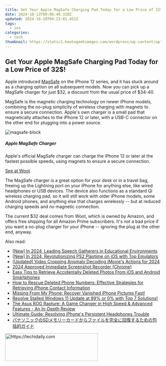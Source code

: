 ```yaml
---
title: Get Your Apple MagSafe Charging Pad Today for a Low Price of 32$!
date: 2024-10-13T00:06:49.310Z
updated: 2024-10-18T04:23:01.452Z
tags:
  - ios
categories:
  - tech
thumbnail: https://static1.howtogeekimages.com/wordpress/wp-content/uploads/2023/02/magsafe-1.jpg
---
```


## Get Your Apple MagSafe Charging Pad Today for a Low Price of 32$!

Apple introduced [MagSafe](https://techno-recovery.techidaily.com/mastering-regional-adjustments-how-to-update-regions-on-your-iphone/) on the iPhone 12 series, and it has stuck around as a charging option on all subsequent models. Now you can pick up a MagSafe charger for just $32, a discount from the usual price of $34-40.

 MagSafe is the magnetic charging technology on newer iPhone models, combining the no-plug simplicity of wireless charging with magnets to ensure a secure connection. Apple's own charger is a small pad that magnetically attaches to the iPhone 12 or later, with a USB-C connector on the other end for plugging into a power source.

![magsafe-block](https://static1.howtogeekimages.com/wordpress/wp-content/uploads/2023/06/magsafe-block.jpg) 

#####  Apple MagSafe Charger

Apple's official MagSafe charger can charge the iPhone 12 or later at the fastest possible speeds, using magnets to ensure a secure connection.

[See at Woot](https://electronics.woot.com/offers/new-apple-magsafe-charger-5) 

 The MagSafe charger is a great option for your desk or in a travel bag, freeing up the Lightning port on your iPhone for anything else, like wired headphones or USB devices. The device also functions as a standard Qi wireless charging pad, so it will still work with older iPhone models, some Android phones, and anything else that charges wirelessly -- but at reduced charging speeds and no magnetic connection.

 The current $32 deal comes from Woot, which is owned by Amazon, and offers free shipping for all Amazon Prime subscribers. It's not a bad price if you want a no-plug charger for your iPhone -- ignoring the plug at the other end, anyway.

<ins class="adsbygoogle"
     style="display:block"
     data-ad-format="autorelaxed"
     data-ad-client="ca-pub-7571918770474297"
     data-ad-slot="1223367746"></ins>

<ins class="adsbygoogle"
     style="display:block"
     data-ad-client="ca-pub-7571918770474297"
     data-ad-slot="8358498916"
     data-ad-format="auto"
     data-full-width-responsive="true"></ins>

<span class="atpl-alsoreadstyle">Also read:</span>
<div><ul>
<li><a href="https://visual-screen-recording.techidaily.com/new-in-2024-leading-speech-gatherers-in-educational-environments/"><u>[New] In 2024, Leading Speech Gatherers in Educational Environments</u></a></li>
<li><a href="https://remote-screen-capture.techidaily.com/new-in-2024-revolutionizing-ps2-playtime-on-ios-with-top-emulators/"><u>[New] In 2024, Revolutionizing PS2 Playtime on iOS with Top Emulators</u></a></li>
<li><a href="https://fox-glue.techidaily.com/updated-video-cropping-anomaly-decoding-imovies-actions-for-2024/"><u>[Updated] Video Cropping Anomaly Decoding iMovie's Actions for 2024</u></a></li>
<li><a href="https://video-capture.techidaily.com/2024-approved-immediate-screenshot-recorder-chrome/"><u>2024 Approved Immediate Screenshot Recorder (Chrome)</u></a></li>
<li><a href="https://os-tips.techidaily.com/easy-tips-to-retrieve-accidentally-deleted-photos-from-ios-and-android-smartphones/"><u>Easy Tips to Retrieve Accidentally Deleted Photos From iOS and Android Smartphones</u></a></li>
<li><a href="https://os-tips.techidaily.com/how-to-rescue-deleted-phone-numbers-effective-strategies-for-retrieving-iphone-contact-information/"><u>How to Rescue Deleted Phone Numbers: Effective Strategies for Retrieving iPhone Contact Information</u></a></li>
<li><a href="https://os-tips.techidaily.com/1723620271210-missing-from-my-phone-recover-vanished-iphone-pictures-fast/"><u>Missing From My Phone: Recover Vanished iPhone Pictures Fast!</u></a></li>
<li><a href="https://win-workspace.techidaily.com/resolve-stalled-windows-11-update-at-99-or-0-with-top-7-solutions/"><u>Resolve Stalled Windows 11 Update at 99% or 0% with Top 7 Solutions!</u></a></li>
<li><a href="https://buynow-reviews.techidaily.com/the-asus-rog-rapture-a-game-changer-in-high-speed-and-advanced-features-an-in-depth-review/"><u>The Asus ROG Rapture: A Game Changer in High Speed & Advanced Features - An In-Depth Review</u></a></li>
<li><a href="https://os-tips.techidaily.com/ultimate-guide-resolving-iphones-persistent-headphones-trouble/"><u>Ultimate Guide: Resolving iPhone's Persistent Headphones Trouble</u></a></li>
<li><a href="https://win-excellent.techidaily.com/1728493742787-sd/"><u>パナソニックのSDメモリーカードからファイルを完全に回復するための包括的ガイド</u></a></li>
</ul></div>

<!-- affiliate ads begin -->
<a href="https://aligracehair.sjv.io/c/5597632/1896555/19272" target="_top" id="1896555">
  <img src="//a.impactradius-go.com/display-ad/19272-1896555" border="0" alt="https://techidaily.com" width="300" height="90"/>
</a>
<img height="0" width="0" src="https://aligracehair.sjv.io/i/5597632/1896555/19272" style="position:absolute;visibility:hidden;" border="0" />
<!-- affiliate ads end -->

